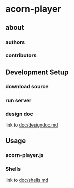 # acorn-player

## about

### authors

### contributors

## Development Setup

### download source

### run server

### design doc

link to [doc/designdoc.md](doc/designdoc.md)

## Usage

### acorn-player.js

### Shells

link to [doc/shells.md](doc/shells.md)
